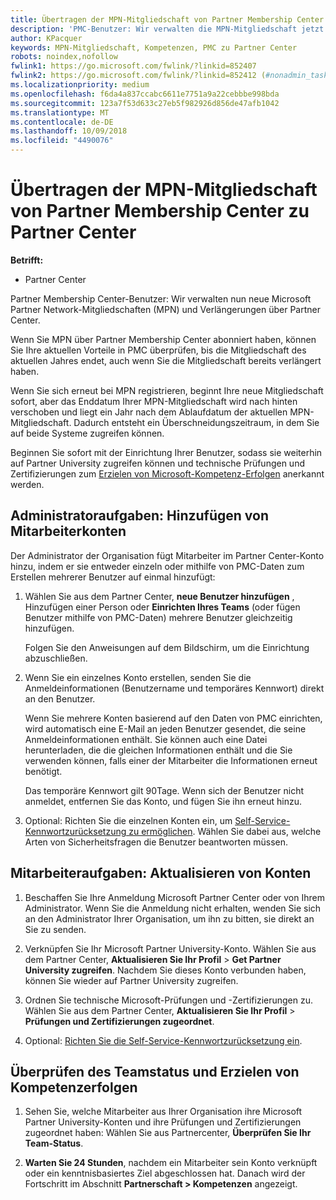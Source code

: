 ```yaml
---
title: Übertragen der MPN-Mitgliedschaft von Partner Membership Center zu Partner Center
description: 'PMC-Benutzer: Wir verwalten die MPN-Mitgliedschaft jetzt über Partner Center. Gehen Sie als Nächstes wie folgt vor.'
author: KPacquer
keywords: MPN-Mitgliedschaft, Kompetenzen, PMC zu Partner Center
robots: noindex,nofollow
fwlink1: https://go.microsoft.com/fwlink/?linkid=852407
fwlink2: https://go.microsoft.com/fwlink/?linkid=852412 (#nonadmin_tasks)
ms.localizationpriority: medium
ms.openlocfilehash: f6da4a837ccabc6611e7751a9a22cebbbe998bda
ms.sourcegitcommit: 123a7f53d633c27eb5f982926d856de47afb1042
ms.translationtype: MT
ms.contentlocale: de-DE
ms.lasthandoff: 10/09/2018
ms.locfileid: "4490076"
---
```

# <a name="transition-your-mpn-membership-from-partner-membership-center-to-partner-center"></a>Übertragen der MPN-Mitgliedschaft von Partner Membership Center zu Partner Center

**Betrifft:**
-  Partner Center

Partner Membership Center-Benutzer: Wir verwalten nun neue Microsoft Partner Network-Mitgliedschaften (MPN) und Verlängerungen über Partner Center.  

Wenn Sie MPN über Partner Membership Center abonniert haben, können Sie Ihre aktuellen Vorteile in PMC überprüfen, bis die Mitgliedschaft des aktuellen Jahres endet, auch wenn Sie die Mitgliedschaft bereits verlängert haben. 

Wenn Sie sich erneut bei MPN registrieren, beginnt Ihre neue Mitgliedschaft sofort, aber das Enddatum Ihrer MPN-Mitgliedschaft wird nach hinten verschoben und liegt ein Jahr nach dem Ablaufdatum der aktuellen MPN-Mitgliedschaft. Dadurch entsteht ein Überschneidungszeitraum, in dem Sie auf beide Systeme zugreifen können.

Beginnen Sie sofort mit der Einrichtung Ihrer Benutzer, sodass sie weiterhin auf Partner University zugreifen können und technische Prüfungen und Zertifizierungen zum [Erzielen von Microsoft-Kompetenz-Erfolgen](competencies.md) anerkannt werden. 

## <a name="admin-tasks-add-employee-accounts"></a>Administratoraufgaben: Hinzufügen von Mitarbeiterkonten

Der Administrator der Organisation fügt Mitarbeiter im Partner Center-Konto hinzu, indem er sie entweder einzeln oder mithilfe von PMC-Daten zum Erstellen mehrerer Benutzer auf einmal hinzufügt:

1.  Wählen Sie aus dem Partner Center, **neue Benutzer hinzufügen** , Hinzufügen einer Person oder **Einrichten Ihres Teams** (oder fügen Benutzer mithilfe von PMC-Daten) mehrere Benutzer gleichzeitig hinzufügen.
    
    Folgen Sie den Anweisungen auf dem Bildschirm, um die Einrichtung abzuschließen.

2.  Wenn Sie ein einzelnes Konto erstellen, senden Sie die Anmeldeinformationen (Benutzername und temporäres Kennwort) direkt an den Benutzer.

    Wenn Sie mehrere Konten basierend auf den Daten von PMC einrichten, wird automatisch eine E-Mail an jeden Benutzer gesendet, die seine Anmeldeinformationen enthält. Sie können auch eine Datei herunterladen, die die gleichen Informationen enthält und die Sie verwenden können, falls einer der Mitarbeiter die Informationen erneut benötigt.

    Das temporäre Kennwort gilt 90Tage. Wenn sich der Benutzer nicht anmeldet, entfernen Sie das Konto, und fügen Sie ihn erneut hinzu.

3.  Optional: Richten Sie die einzelnen Konten ein, um [Self-Service-Kennwortzurücksetzung zu ermöglichen](https://docs.microsoft.com/azure/active-directory/active-directory-passwords-getting-started). Wählen Sie dabei aus, welche Arten von Sicherheitsfragen die Benutzer beantworten müssen. 

## <a href="" id="nonadmin_tasks"></a>Mitarbeiteraufgaben: Aktualisieren von Konten

1.  Beschaffen Sie Ihre Anmeldung Microsoft Partner Center oder von Ihrem Administrator. Wenn Sie die Anmeldung nicht erhalten, wenden Sie sich an den Administrator Ihrer Organisation, um ihn zu bitten, sie direkt an Sie zu senden. 

2.  Verknüpfen Sie Ihr Microsoft Partner University-Konto. Wählen Sie aus dem Partner Center, **Aktualisieren Sie Ihr Profil** > **Get Partner University zugreifen**.  Nachdem Sie dieses Konto verbunden haben, können Sie wieder auf Partner University zugreifen.

3.  Ordnen Sie technische Microsoft-Prüfungen und -Zertifizierungen zu. Wählen Sie aus dem Partner Center, **Aktualisieren Sie Ihr Profil** > **Prüfungen und Zertifizierungen zugeordnet**. 

4.  Optional: [Richten Sie die Self-Service-Kennwortzurücksetzung ein](https://docs.microsoft.com/en-us/azure/active-directory/active-directory-passwords-update-your-own-password).

## <a name="checking-team-status-and-receiving-competency-achievements"></a>Überprüfen des Teamstatus und Erzielen von Kompetenzerfolgen

1.  Sehen Sie, welche Mitarbeiter aus Ihrer Organisation ihre Microsoft Partner University-Konten und ihre Prüfungen und Zertifizierungen zugeordnet haben: Wählen Sie aus Partnercenter, **Überprüfen Sie Ihr Team-Status**.

2.  **Warten Sie 24 Stunden**, nachdem ein Mitarbeiter sein Konto verknüpft oder ein kenntnisbasiertes Ziel abgeschlossen hat. Danach wird der Fortschritt im Abschnitt **Partnerschaft > Kompetenzen** angezeigt.
